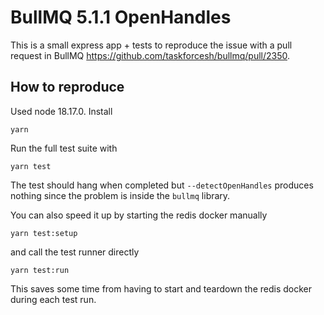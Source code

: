# BullMQ 5.1.1 OpenHandles

This is a small express app + tests to reproduce the issue with
a pull request in BullMQ https://github.com/taskforcesh/bullmq/pull/2350.

## How to reproduce
Used node 18.17.0.
Install
```
yarn
```

Run the full test suite with 
```
yarn test
```

The test should hang when completed but `--detectOpenHandles` produces nothing
since the problem is inside the `bullmq` library.

You can also speed it up by starting the redis docker manually 
```
yarn test:setup
```

and call the test runner directly
```
yarn test:run
```

This saves some time from having to start and teardown the redis docker during
each test run.
